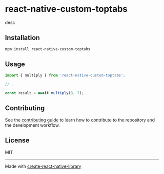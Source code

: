 # react-native-custom-toptabs

desc

## Installation

```sh
npm install react-native-custom-toptabs
```

## Usage

```js
import { multiply } from 'react-native-custom-toptabs';

// ...

const result = await multiply(3, 7);
```

## Contributing

See the [contributing guide](CONTRIBUTING.md) to learn how to contribute to the repository and the development workflow.

## License

MIT

---

Made with [create-react-native-library](https://github.com/callstack/react-native-builder-bob)
